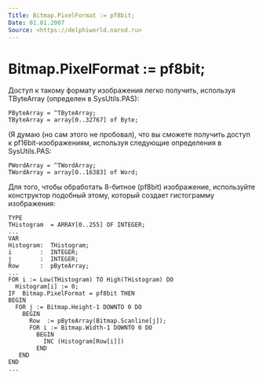```yaml
---
Title: Bitmap.PixelFormat := pf8bit;
Date: 01.01.2007
Source: <https://delphiworld.narod.ru>
---
```



Bitmap.PixelFormat := pf8bit;
=============================

Доступ к такому формату изображения легко получить, используя TByteArray
(определен в SysUtils.PAS):

    PByteArray = ^TByteArray;
    TByteArray = array[0..32767] of Byte;

(Я думаю (но сам этого не пробовал), что вы сможете получить доступ к
pf16bit-изображениям, используя следующие определения в SysUtils.PAS:

    PWordArray = ^TWordArray;
    TWordArray = array[0..16383] of Word; 

Для того, чтобы обработать 8-битное (pf8bit) изображение, используйте
конструктор подобный этому, который создает гистограмму изображения:

    TYPE
    THistogram  = ARRAY[0..255] OF INTEGER;
    ...
    VAR
    Histogram:  THistogram;
    i        :  INTEGER;
    j        :  INTEGER;
    Row      :  pByteArray;
    ...
    FOR i := Low(THistogram) TO High(THistogram) DO
      Histogram[i] := 0;
    IF  Bitmap.PixelFormat = pf8bit THEN 
    BEGIN
      FOR j := Bitmap.Height-1 DOWNTO 0 DO
        BEGIN
          Row  := pByteArray(Bitmap.Scanline[j]);
          FOR i := Bitmap.Width-1 DOWNTO 0 DO
            BEGIN
              INC (Histogram[Row[i]])
            END
       END
    END
    ...

